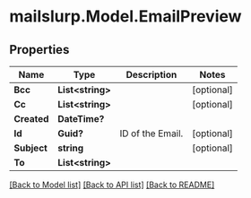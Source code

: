 # mailslurp.Model.EmailPreview
## Properties

Name | Type | Description | Notes
------------ | ------------- | ------------- | -------------
**Bcc** | **List&lt;string&gt;** |  | [optional] 
**Cc** | **List&lt;string&gt;** |  | [optional] 
**Created** | **DateTime?** |  | 
**Id** | **Guid?** | ID of the Email. | [optional] 
**Subject** | **string** |  | [optional] 
**To** | **List&lt;string&gt;** |  | 

[[Back to Model list]](../README.md#documentation-for-models) [[Back to API list]](../README.md#documentation-for-api-endpoints) [[Back to README]](../README.md)


